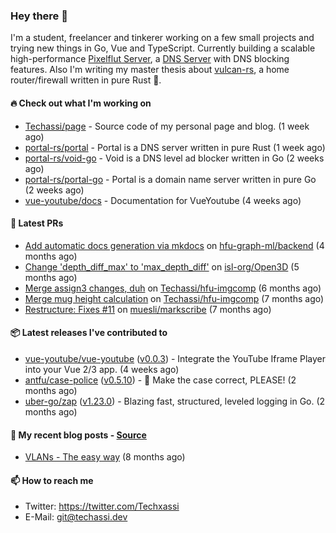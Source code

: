 ### Hey there 👋

I'm a student, freelancer and tinkerer working on a few small projects and trying new things in Go,
Vue and TypeScript. Currently building a scalable high-performance 
[Pixelflut Server](https://github.com/pixelflut-rs/pfctl),
a [DNS Server](https://github.com/portal-rs/portal) with DNS blocking features. Also I'm writing my
master thesis about [vulcan-rs](https://github.com/vulcan-rs), a home router/firewall written in
pure Rust 🦀.

#### 🔥 Check out what I'm working on


- [Techassi/page](https://github.com/Techassi/page) - Source code of my personal page and blog. (1 week ago)
- [portal-rs/portal](https://github.com/portal-rs/portal) - Portal is a DNS server written in pure Rust (1 week ago)
- [portal-rs/void-go](https://github.com/portal-rs/void-go) - Void is a DNS level ad blocker written in Go (2 weeks ago)
- [portal-rs/portal-go](https://github.com/portal-rs/portal-go) - Portal is a domain name server written in pure Go (2 weeks ago)
- [vue-youtube/docs](https://github.com/vue-youtube/docs) - Documentation for VueYoutube (4 weeks ago)

#### 🧪 Latest PRs


- [Add automatic docs generation via mkdocs](https://github.com/hfu-graph-ml/backend/pull/1) on [hfu-graph-ml/backend](https://github.com/hfu-graph-ml/backend) (4 months ago)
- [Change &#39;depth_diff_max&#39; to &#39;max_depth_diff&#39;](https://github.com/isl-org/Open3D/pull/5219) on [isl-org/Open3D](https://github.com/isl-org/Open3D) (5 months ago)
- [Merge assign3 changes, duh](https://github.com/Techassi/hfu-imgcomp/pull/2) on [Techassi/hfu-imgcomp](https://github.com/Techassi/hfu-imgcomp) (6 months ago)
- [Merge mug height calculation](https://github.com/Techassi/hfu-imgcomp/pull/1) on [Techassi/hfu-imgcomp](https://github.com/Techassi/hfu-imgcomp) (7 months ago)
- [Restructure: Fixes #11](https://github.com/muesli/markscribe/pull/42) on [muesli/markscribe](https://github.com/muesli/markscribe) (7 months ago)

#### 📦 Latest releases I've contributed to


- [vue-youtube/vue-youtube](https://github.com/vue-youtube/vue-youtube/releases/tag/v0.0.3) ([v0.0.3](https://github.com/vue-youtube/vue-youtube/releases/tag/v0.0.3)) - Integrate the YouTube Iframe Player into your Vue 2/3 app.  (4 weeks ago)
- [antfu/case-police](https://github.com/antfu/case-police/releases/tag/v0.5.10) ([v0.5.10](https://github.com/antfu/case-police/releases/tag/v0.5.10)) - 🚨 Make the case correct, PLEASE! (2 months ago)
- [uber-go/zap](https://github.com/uber-go/zap/releases/tag/v1.23.0) ([v1.23.0](https://github.com/uber-go/zap/releases/tag/v1.23.0)) - Blazing fast, structured, leveled logging in Go. (2 months ago)

#### 📜 My recent blog posts - [Source](https://github.com/Techassi/page)


- [VLANs - The easy way](https://techassi.dev/posts/vlans-the-easy-way/) (8 months ago)

#### 📫 How to reach me

- Twitter: https://twitter.com/Techxassi
- E-Mail: git@techassi.dev
